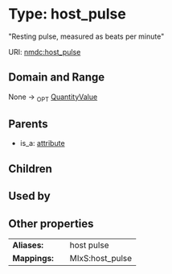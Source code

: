 
# Type: host_pulse


"Resting pulse, measured as beats per minute"

URI: [nmdc:host_pulse](https://microbiomedata/meta/host_pulse)


## Domain and Range

None ->  <sub>OPT</sub> [QuantityValue](QuantityValue.md)

## Parents

 *  is_a: [attribute](attribute.md)

## Children


## Used by


## Other properties

|  |  |  |
| --- | --- | --- |
| **Aliases:** | | host pulse |
| **Mappings:** | | MIxS:host_pulse |

